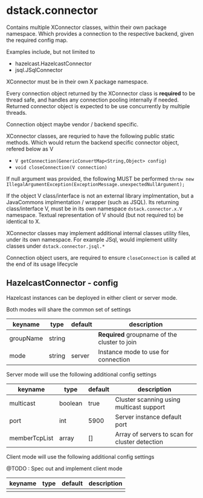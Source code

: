 # dstack.connector

Contains multiple XConnector classes, within their own package namespace. 
Which provides a connection to the respective backend, given the required config map.

Examples include, but not limited to

+ hazelcast.HazelcastConnector
+ jsql.JSqlConnector

XConnector must be in their own X package namespace.

Every connection object returned by the XConnector class is **required** to be thread safe, and handles any connection pooling internally if needed. 
Returned connector object is expected to be use concurrently by multiple threads.

Connection object maybe vendor / backend specific.

XConnector classes, are requried to have the following public static methods. Which would return the backend specific connector object, refered below as V

+ `V getConnection(GenericConvertMap<String,Object> config)`
+ `void closeConnection(V connection)`

If null argument was provided, the following MUST be performed `throw new IllegalArgumentException(ExceptionMessage.unexpectedNullArgument);`

If the object V class/interface is not an external library implmentation, but a JavaCommons implmentation / wrapper (such as JSQL).
Its returning class/interface V, must be in its own namespace `dstack.connector.x.V` namespace. Textual representation of V should (but not required to) be identical to X.

XConnector classes may implement additional internal classes utility files, under its own namespace. For example JSql, would implement utility classes under `dstack.connector.jsql.*`

Connection object users, are required to ensure `closeConnection` is called at the end of its usage lifecycle

## HazelcastConnector - config

Hazelcast instances can be deployed in either client or server mode.

Both modes will share the common set of settings

| keyname           | type      | default    | description                                      |
|-------------------|-----------|------------|--------------------------------------------------|
| groupName         | string    |            | **Required** groupname of the cluster to join    |
| mode              | string    | server     | Instance mode to use for connection              |

Server mode will use the following additional config settings

| keyname           | type      | default    | description                                      |
|-------------------|-----------|------------|--------------------------------------------------|
| multicast         | boolean   | true       | Cluster scanning using multicast support         |
| port              | int       | 5900       | Server instance default port                     |
| memberTcpList     | array     | []         | Array of servers to scan for cluster detection   |

Client mode will use the following additional config settings

@TODO : Spec out and implement client mode

| keyname           | type      | default    | description                                      |
|-------------------|-----------|------------|--------------------------------------------------|
|                   |           |            |                                                  |

